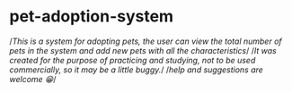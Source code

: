 # pet-adoption-system
/*This is a system for adopting pets, the user can view the total number of pets in the system and add new pets with all the characteristics*/
/*It was created for the purpose of practicing and studying, not to be used commercially, so it may be a little buggy.*/
/*help and suggestions are welcome 😁*/
